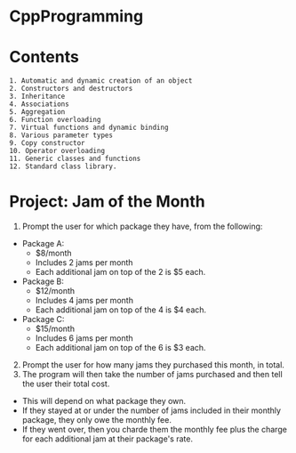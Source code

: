 # CppProgramming 

# Contents

    1. Automatic and dynamic creation of an object
    2. Constructors and destructors
    3. Inheritance
    4. Associations
    5. Aggregation
    6. Function overloading
    7. Virtual functions and dynamic binding
    8. Various parameter types
    9. Copy constructor
    10. Operator overloading 
    11. Generic classes and functions
    12. Standard class library.

# Project: Jam of the Month
   1. Prompt the user for which package they have, from the following:
   * Package A:
        - $8/month
        * Includes 2 jams per month
        * Each additional jam on top of the 2 is $5 each.
   * Package B:
        * $12/month
        * Includes 4 jams per month
        * Each additional jam on top of the 4 is $4 each.
   * Package C: 
        * $15/month
        * Includes 6 jams per month
        * Each additional jam on top of the 6 is $3 each.
   2. Prompt the user for how many jams they purchased this month, in total.
   3. The program will then take the number of jams purchased and then tell the user their total cost.
   * This will depend on what package they own.
   * If they stayed at or under the number of jams included in their monthly package, they only owe the monthly fee.
   * If they went over, then you charde them the monthly fee plus the charge for each additional jam at their package's rate.
